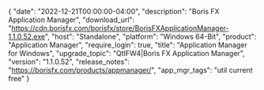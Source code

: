 {
  "date": "2022-12-21T00:00:00-04:00",
  "description": "Boris FX Application Manager",
  "download_url": "https://cdn.borisfx.com/borisfx/store/BorisFXApplicationManager-1.1.0.52.exe",
  "host": "Standalone",
  "platform": "Windows 64-Bit",
  "product": "Application Manager",
  "require_login": true,
  "title": "Application Manager for Windows",
  "upgrade_topic": "QtIFW4|Boris FX Application Manager",
  "version": "1.1.0.52",
  "release_notes": "https://borisfx.com/products/appmanager/",
  "app_mgr_tags": "util current free"
}
